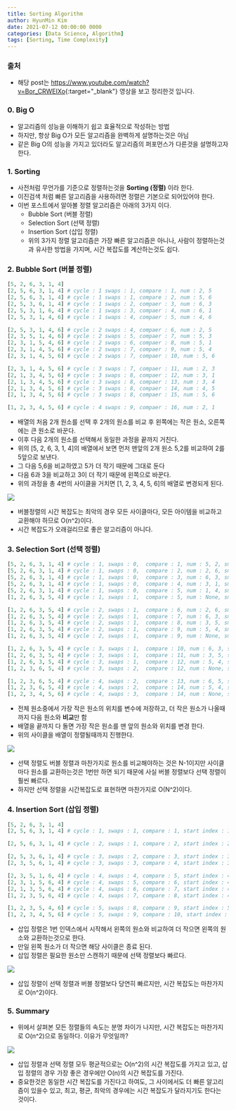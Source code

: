```yaml
---
title: Sorting Algorithm
author: HyunMin Kim
date: 2021-07-12 00:00:00 0000
categories: [Data Science, Algorithm]
tags: [Sorting, Time Complexity]
---
```


### 출처
- 해당 post는 <https://www.youtube.com/watch?v=Bor_CRWEIXo>{:target="_blank"} 영상을 보고 정리한것 입니다.

### 0. Big O
- 알고리즘의 성능을 이해하기 쉽고 효율적으로 작성하는 방법
- 하지만, 항상 Big O가 모든 알고리즘을 완벽하게 설명하는것은 아님
- 같은 Big O의 성능을 가지고 있더라도 알고리즘의 퍼포먼스가 다른것을 설명하고자 한다.

### 1. Sorting
- 사전처럼 무언가를 기준으로 정렬하는것을 **Sorting (정렬)** 이라 한다.
- 이진검색 처럼 빠른 알고리즘을 사용하려면 정렬은 기본으로 되어있어야 한다.
- 이번 포스트에서 알아볼 정렬 알고리즘은 아래의 3가지 이다.
    - Bubble Sort (버블 정렬)
    - Selection Sort (선택 정렬)
    - Insertion Sort (삽입 정렬)
    - 위의 3가지 정렬 알고리즘은 가장 빠른 알고리즘은 아니나, 사람이 정렬하는것과 유사한 방법을 가지며, 시간 복잡도를 계산하는것도 쉽다.

### 2. Bubble Sort (버블 정렬)

```python
[5, 2, 6, 3, 1, 4]
[2, 5, 6, 3, 1, 4] # cycle : 1 swaps : 1, compare : 1, num : 2, 5 
[2, 5, 6, 3, 1, 4] # cycle : 1 swaps : 1, compare : 2, num : 5, 6
[2, 5, 3, 6, 1, 4] # cycle : 1 swaps : 2, compaer : 3, num : 6, 3
[2, 5, 3, 1, 6, 4] # cycle : 1 swaps : 3, compaer : 4, num : 6, 1
[2, 5, 3, 1, 4, 6] # cycle : 1 swaps : 4, compaer : 5, num : 4, 6

[2, 5, 3, 1, 4, 6] # cycle : 2 swaps : 4, compaer : 6, num : 2, 5
[2, 3, 5, 1, 4, 6] # cycle : 2 swaps : 5, compaer : 7, num : 5, 3
[2, 3, 1, 5, 4, 6] # cycle : 2 swaps : 6, compaer : 8, num : 5, 1
[2, 3, 1, 4, 5, 6] # cycle : 2 swaps : 7, compaer : 9, num : 5, 4
[2, 3, 1, 4, 5, 6] # cycle : 2 swaps : 7, compaer : 10, num : 5, 6

[2, 3, 1, 4, 5, 6] # cycle : 3 swaps : 7, compaer : 11, num : 2, 3
[2, 1, 3, 4, 5, 6] # cycle : 3 swaps : 8, compaer : 12, num : 3, 1
[2, 1, 3, 4, 5, 6] # cycle : 3 swaps : 8, compaer : 13, num : 3, 4
[2, 1, 3, 4, 5, 6] # cycle : 3 swaps : 8, compaer : 14, num : 4, 5
[2, 1, 3, 4, 5, 6] # cycle : 3 swaps : 8, compaer : 15, num : 5, 6

[1, 2, 3, 4, 5, 6] # cycle : 4 swaps : 9, compaer : 16, num : 2, 1

```

- 배열의 처음 2개 원소를 선택 후 2개의 원소를 비교 후 왼쪽에는 작은 원소, 오른쪽에는 큰 원소로 바꾼다.
- 이후 다음 2개의 원소를 선택해서 동일한 과정을 끝까지 거친다.
- 위의 [5, 2, 6, 3, 1, 4]의 배열에서 보면 먼저 맨앞의 2개 원소 5,2를 비교하여 2를 5앞으로 보낸다.
- 그 다음 5,6을 비교하였고 5가 더 작기 때문에 그대로 둔다
- 다음 6과 3을 비교하고 3이 더 작기 때문에 왼쪽으로 바꾼다.
- 위의 과정을 총 4번의 사이클을 거치면 [1, 2, 3, 4, 5, 6]의 배열로 변경되게 된다.

<img src = "https://user-images.githubusercontent.com/60168331/125214881-63407b80-e2f4-11eb-9534-fca8ebc785fd.png">

- 버블정렬의 시간 복잡도는 최악의 경우 모든 사이클마다, 모든 아이템을 비교하고 교환해야 하므로 O(n^2)이다.
- 시간 복잡도가 오래걸리므로 좋은 알고리즘이 아니다.

### 3. Selection Sort (선택 정렬)

```python
[5, 2, 6, 3, 1, 4] # cycle : 1, swaps : 0,  compare : 1, num : 5, 2, small elements : 5, index : 0
[5, 2, 6, 3, 1, 4] # cycle : 1, swaps : 0,  compare : 2, num : 2, 6, small elements : 2, index : 1
[5, 2, 6, 3, 1, 4] # cycle : 1, swaps : 0,  compare : 3, num : 6, 3, small elements : 2, index : 1
[5, 2, 6, 3, 1, 4] # cycle : 1, swaps : 0,  compare : 4, num : 3, 1, small elements : 1, index : 4
[5, 2, 6, 3, 1, 4] # cycle : 1, swaps : 0,  compare : 5, num : 1, 4, small elements : 1, index : 4
[1, 2, 6, 3, 5, 4] # cycle : 1, swaps : 1,  compare : 5, num : None, small elements : 1, index : 0

[1, 2, 6, 3, 5, 4] # cycle : 2, swaps : 1,  compare : 6, num : 2, 6, small elements : 2, index : 1
[1, 2, 6, 3, 5, 4] # cycle : 2, swaps : 1,  compare : 7, num : 6, 3, small elements : 2, index : 1
[1, 2, 6, 3, 5, 4] # cycle : 2, swaps : 1,  compare : 8, num : 3, 5, small elements : 2, index : 1
[1, 2, 6, 3, 5, 4] # cycle : 2, swaps : 1,  compare : 9, num : 5, 4, small elements : 2, index : 1
[1, 2, 6, 3, 5, 4] # cycle : 2, swaps : 1,  compare : 9, num : None, small elements : 2, index : 1

[1, 2, 6, 3, 5, 4] # cycle : 3, swaps : 1,  compare : 10, num : 6, 3, small elements : 3, index : 3
[1, 2, 6, 3, 5, 4] # cycle : 3, swaps : 1,  compare : 11, num : 3, 5, small elements : 3, index : 3
[1, 2, 6, 3, 5, 4] # cycle : 3, swaps : 1,  compare : 12, num : 5, 4, small elements : 3, index : 3
[1, 2, 3, 6, 5, 4] # cycle : 3, swaps : 2,  compare : 12, num : None, small elements : 3, index : 2

[1, 2, 3, 6, 5, 4] # cycle : 4, swaps : 2,  compare : 13, num : 6, 5, small elements : 5, index : 4
[1, 2, 3, 6, 5, 4] # cycle : 4, swaps : 2,  compare : 14, num : 5, 4, small elements : 4, index : 5
[1, 2, 3, 4, 5, 6] # cycle : 4, swaps : 3,  compare : 14, num : None, small elements : 4, index : 3
```

- 전체 원소중에서 가장 작은 원소의 위치를 변수에 저장하고, 더 작은 원소가 나올때까지 다음 원소와 **비교**만 함
- 배열을 끝까지 다 돌면 가장 작은 원소를 맨 앞의 원소와 위치를 변경 한다.
- 위의 사이클을 배열이 정렬될때까지 진행한다.

<img src = "https://user-images.githubusercontent.com/60168331/125214881-63407b80-e2f4-11eb-9534-fca8ebc785fd.png">

- 선택 정렬도 버블 정렬과 마찬가지로 원소를 비교해야하는 것은 N-1이지만 사이클마다 원소를 교환하는것은 1번만 하면 되기 때문에 사실 버블 정렬보다 선택 정렬이 훨씬 빠르다.
- 하지만 선택 정렬을 시간복잡도로 표현하면 마찬가지로 O(N^2)이다.

### 4. Insertion Sort (삽입 정렬)
```python
[5, 2, 6, 3, 1, 4]
[2, 5, 6, 3, 1, 4] # cycle : 1, swaps : 1, compare : 1, start index : 1, num : 2, 5

[2, 5, 6, 3, 1, 4] # cycle : 2, swaps : 1, compare : 2, start index : 2, num : 5, 6

[2, 5, 3, 6, 1, 4] # cycle : 3, swaps : 2, compare : 3, start index : 3, num : 6, 3
[2, 3, 5, 6, 1, 4] # cycle : 3, swaps : 3, compare : 4, start index : 3, num : 5, 3

[2, 3, 5, 1, 6, 4] # cycle : 4, swaps : 4, compare : 5, start index : 4, num : 6, 1
[2, 3, 1, 5, 6, 4] # cycle : 4, swaps : 5, compare : 6, start index : 4, num : 5, 1
[2, 1, 3, 5, 6, 4] # cycle : 4, swaps : 6, compare : 7, start index : 4, num : 3, 1
[1, 2, 3, 5, 6, 4] # cycle : 4, swaps : 7, compare : 8, start index : 4, num : 2, 1

[1, 2, 3, 5, 4, 6] # cycle : 5, swaps : 8, compare : 9, start index : 5, num : 6, 4
[1, 2, 3, 4, 5, 6] # cycle : 5, swaps : 9, compare : 10, start index : 5, num : 5, 4
```

- 삽입 정렬은 1번 인덱스에서 시작해서 왼쪽의 원소와 비교하여 더 작으면 왼쪽의 원소와 교환하는것으로 한다.
- 만일 왼쪽 원소가 더 작으면 해당 사이클은 종료 된다.
- 삽입 정렬은 필요한 원소만 스캔하기 때문에 선택 정렬보다 빠르다.

<img src = "https://user-images.githubusercontent.com/60168331/125214881-63407b80-e2f4-11eb-9534-fca8ebc785fd.png">

- 삽입 정렬이 선택 정렬과 버블 정렬보다 당연히 빠르지만, 시간 복잡도는 마찬가지로 O(n^2)이다.

### 5. Summary

- 위에서 살펴본 모든 정렬들의 속도는 분명 차이가 나지만, 시간 복잡도는 마찬가지로 O(n^2)으로 동일하다. 이유가 무엇일까?

<img src = "https://user-images.githubusercontent.com/60168331/125216324-cf24e300-e2f8-11eb-8e54-5945acb4bbab.png">

- 삽입 정렬과 선택 정렬 모두 평균적으로는 O(n^2)의 시간 복잡도를 가지고 있고, 삽입 정렬의 경우 가장 좋은 경우에만 O(n)의 시간 복잡도를 가진다.
- 중요한것은 동일한 시간 복잡도를 가진다고 하여도, 그 사이에서도 더 빠른 알고리즘이 있을수 있고, 최고, 평균, 최악의 경우에는 시간 복잡도가 달라지기도 한다는 것이다.
